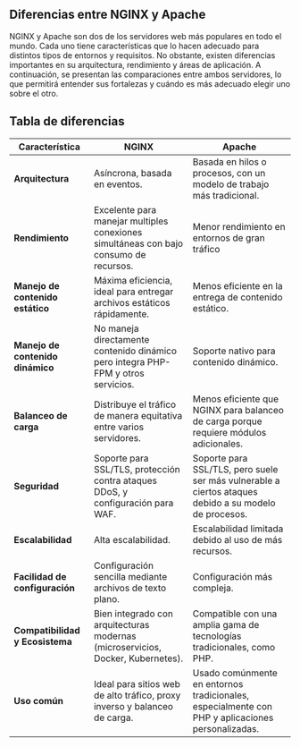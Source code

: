 ## Diferencias entre NGINX y Apache

NGINX y Apache son dos de los servidores web más populares en todo el mundo. Cada uno tiene características que lo hacen adecuado para distintos tipos de entornos y requisitos. No obstante, existen diferencias importantes en su arquitectura, rendimiento y áreas de aplicación. A continuación, se presentan las comparaciones entre ambos servidores, lo que permitirá entender sus fortalezas y cuándo es más adecuado elegir uno sobre el otro.

## Tabla de diferencias

| **Característica**            | **NGINX**                                                         | **Apache**                                                      |
|-------------------------------|-------------------------------------------------------------------|-----------------------------------------------------------------|
| **Arquitectura**               | Asíncrona, basada en eventos.                     | Basada en hilos o procesos, con un modelo de trabajo más tradicional. |
| **Rendimiento**                | Excelente para manejar multiples conexiones simultáneas con bajo consumo de recursos. | Menor rendimiento en entornos de gran tráfico |
| **Manejo de contenido estático**| Máxima eficiencia, ideal para entregar archivos estáticos rápidamente. | Menos eficiente en la entrega de contenido estático. |
| **Manejo de contenido dinámico**| No maneja directamente contenido dinámico pero integra PHP-FPM y otros servicios. | Soporte nativo para contenido dinámico. |
| **Balanceo de carga**          | Distribuye el tráfico de manera equitativa entre varios servidores. | Menos eficiente que NGINX para balanceo de carga porque requiere módulos adicionales. |
| **Seguridad**                  | Soporte para SSL/TLS, protección contra ataques DDoS, y configuración para WAF. | Soporte para SSL/TLS, pero suele ser más vulnerable a ciertos ataques debido a su modelo de procesos. |
| **Escalabilidad**              | Alta escalabilidad. | Escalabilidad limitada debido al uso de más recursos. |
| **Facilidad de configuración** | Configuración sencilla mediante archivos de texto plano.          | Configuración más compleja. |
| **Compatibilidad y Ecosistema**| Bien integrado con arquitecturas modernas (microservicios, Docker, Kubernetes). | Compatible con una amplia gama de tecnologías tradicionales, como PHP. |
| **Uso común**                  | Ideal para sitios web de alto tráfico, proxy inverso y balanceo de carga. | Usado comúnmente en entornos tradicionales, especialmente con PHP y aplicaciones personalizadas. |

